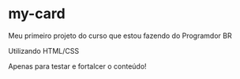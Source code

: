 # my-card

Meu primeiro projeto do curso que estou fazendo do Programdor BR

Utilizando HTML/CSS

Apenas para testar e fortalcer o conteúdo!
